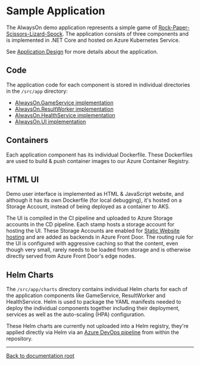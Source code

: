 # Sample Application

The AlwaysOn demo application represents a simple game of [Rock-Paper-Scissors-Lizard-Spock](http://www.samkass.com/theories/RPSSL.html). The application consists of three components and is implemented in .NET Core and hosted on Azure Kubernetes Service.

See [Application Design](/docs/reference-implementation/AppDesign-Application-Design.md) for more details about the application.

## Code

The application code for each component is stored in individual directories in the `/src/app` directory:

* [AlwaysOn.GameService implementation](/src/app/AlwaysOn.GameService/README.md)
* [AlwaysOn.ResultWorker implementation](/src/app/AlwaysOn.ResultWorker/README.md)
* [AlwaysOn.HealthService implementation](/src/app/AlwaysOn.HealthService/README.md)
* [AlwaysOn.UI implementation](/src/app/AlwaysOn.UI/README.md)

## Containers

Each application component has its individual Dockerfile. These Dockerfiles are used to build & push container images to our Azure Container Registry.

## HTML UI

Demo user interface is implemented as HTML & JavaScript website, and although it has its own Dockerfile (for local debugging), it's hosted on a Storage Account, instead of being deployed as a container to AKS.

The UI is compiled in the CI pipeline and uploaded to Azure Storage accounts in the CD pipeline. Each stamp hosts a storage account for hosting the UI. These Storage Accounts are enabled for [Static Website hosting](https://docs.microsoft.com/azure/storage/blobs/storage-blob-static-website) and are added as backends in Azure Front Door. The routing rule for the UI is configured with aggressive caching so that the content, even though very small, rarely needs to be loaded from storage and is otherwise directly served from Azure Front Door's edge nodes.

## Helm Charts

The `/src/app/charts` directory contains individual Helm charts for each of the application components like GameService, ResultWorker and HealthService. Helm is used to package the YAML manifests needed to deploy the individual components together including their deployment, services as well as the auto-scaling (HPA) configuration.

These Helm charts are currently not uploaded into a Helm registry, they're applied directly via Helm via an [Azure DevOps pipeline](/docs/reference-implementation\DeployAndTest-DevOps-Design-Decisions.md) from within the repository.

---

[Back to documentation root](/docs/README.md)
